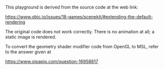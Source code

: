 This playground is derived from the source code at the web link:

https://www.objc.io/issues/18-games/scenekit/#extending-the-default-rendering

The original code does not work correctly. There is no animation at all; a static image is rendered.

To convert the geometry shader modifier code from OpenGL to MSL, refer to the answer given at

https://www.oipapio.com/question-16958817
